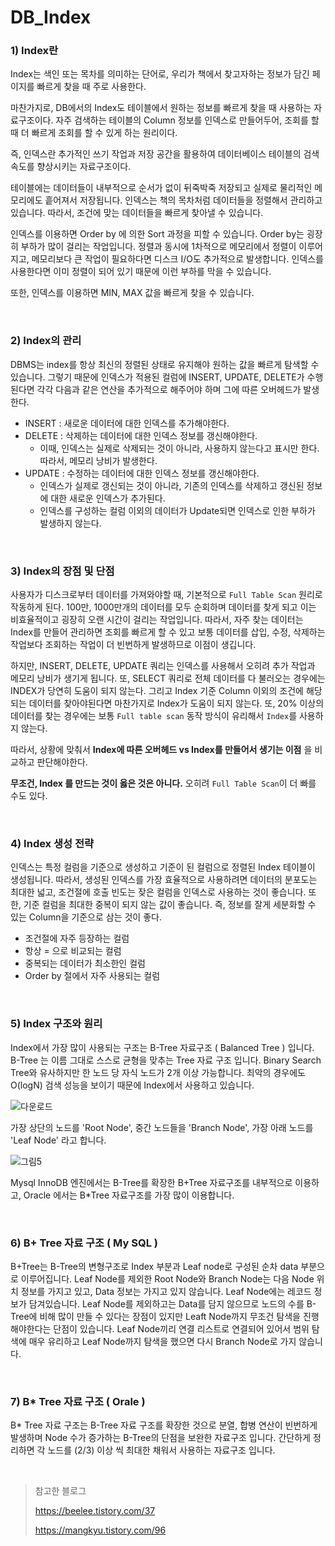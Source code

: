# DB_Index

### 1) Index란

 Index는 색인 또는 목차를 의미하는 단어로, 우리가 책에서 찾고자하는 정보가 담긴 페이지를 빠르게 찾을 때 주로 사용한다.

 마찬가지로, DB에서의 Index도 테이블에서 원하는 정보를 빠르게 찾을 때 사용하는 자료구조이다. 자주 검색하는 테이블의 Column 정보를 인덱스로 만들어두어, 조회를 할 때 더 빠르게 조회를 할 수 있게 하는 원리이다.

 즉, 인덱스란 추가적인 쓰기 작업과 저장 공간을 활용하여 데이터베이스 테이블의 검색 속도를 향상시키는 자료구조이다.

 테이블에는 데이터들이 내부적으로 순서가 없이 뒤죽박죽 저장되고 실제로 물리적인 메모리에도 흩어져서 저장됩니다. 인덱스는 책의 목차처럼 데이터들을 정렬해서 관리하고 있습니다. 따라서, 조건에 맞는 데이터들을 빠르게 찾아낼 수 있습니다. 

 인덱스를 이용하면 Order by 에 의한 Sort 과정을 피할 수 있습니다. Order by는 굉장히 부하가 많이 걸리는 작업입니다. 정렬과 동시에 1차적으로 메모리에서 정렬이 이루어지고, 메모리보다 큰 작업이 필요하다면 디스크 I/O도 추가적으로 발생합니다. 인덱스를 사용한다면 이미 정렬이 되어 있기 때문에 이런 부하를 막을 수 있습니다.

 또한, 인덱스를 이용하면 MIN, MAX 값을 빠르게 찾을 수 있습니다.

<br>

### 2) Index의 관리

 DBMS는 index를 항상 최신의 정렬된 상태로 유지해야 원하는 값을 빠르게 탐색할 수 있습니다. 그렇기 때문에 인덱스가 적용된 컬럼에 INSERT, UPDATE, DELETE가 수행된다면 각각 다음과 같은 연산을 추가적으로 해주어야 하며 그에 따른 오버헤드가 발생한다.

- INSERT : 새로운 데이터에 대한 인덱스를 추가해야한다.
- DELETE : 삭제하는 데이터에 대한 인덱스 정보를 갱신해야한다.
  - 이때, 인덱스는 실제로 삭제되는 것이 아니라, 사용하지 않는다고 표시만 한다. 따라서, 메모리 낭비가 발생한다.
- UPDATE : 수정하는 데이터에 대한 인덱스 정보를 갱신해야한다.
  - 인덱스가 실제로 갱신되는 것이 아니라, 기존의 인덱스를 삭제하고 갱신된 정보에 대한 새로운 인덱스가 추가된다.
  - 인덱스를 구성하는 컬럼 이외의 데이터가 Update되면 인덱스로 인한 부하가 발생하지 않는다.

<br>

### 3) Index의 장점 및 단점

 사용자가 디스크로부터 데이터를 가져와야할 때, 기본적으로 `Full Table Scan` 원리로 작동하게 된다.  100만, 1000만개의 데이터를 모두 순회하며 데이터를 찾게 되고 이는 비효율적이고 굉장히 오랜 시간이 걸리는 작업입니다. 따라서, 자주 찾는 데이터는 Index를 만들어 관리하면 조회를 빠르게 할 수 있고 보통 데이터를 삽입, 수정, 삭제하는 작업보다 조회하는 작업이 더 빈번하게 발생하므로 이점이 생깁니다.

 하지만, INSERT, DELETE, UPDATE 쿼리는 인덱스를 사용해서 오히려 추가 작업과 메모리 낭비가 생기게 됩니다. 또, SELECT 쿼리로 전체 데이터를 다 불러오는 경우에는 INDEX가 당연히 도움이 되지 않는다. 그리고 Index 기준 Column 이외의 조건에 해당되는 데이터를 찾아야된다면 마찬가지로 Index가 도움이 되지 않는다. 또, 20% 이상의 데이터를 찾는 경우에는 보통 `Full table scan` 동작 방식이 유리해서 `Index`를 사용하지 않는다.

 따라서, 상황에 맞춰서 **Index에 따른 오버헤드 vs Index를 만들어서 생기는 이점** 을 비교하고 판단해야한다.

 **무조건, Index 를 만드는 것이 옳은 것은 아니다.**  오히려 `Full Table Scan`이 더 빠를 수도 있다. 

<br>

### 4) Index 생성 전략

 인덱스는 특정 컬럼을 기준으로 생성하고 기준이 된 컬럼으로 정렬된 Index 테이블이 생성됩니다. 따라서, 생성된 인덱스를 가장 효율적으로 사용하려면 데이터의 분포도는 최대한 넓고, 조건절에 호출 빈도는 잦은 컬럼을 인덱스로 사용하는 것이 좋습니다. 또한, 기준 컬럼을 최대한 중복이 되지 않는 값이 좋습니다. 즉, 정보를 잘게 세분화할 수 있는 Column을 기준으로 삼는 것이 좋다.

- 조건절에 자주 등장하는 컬럼
- 항상 = 으로 비교되는 컬럼
- 중복되는 데이터가 최소한인 컬럼
- Order by 절에서 자주 사용되는 컬럼

<br>

### 5) Index 구조와 원리

 Index에서 가장 많이 사용되는 구조는 B-Tree 자료구조 ( Balanced Tree ) 입니다. B-Tree 는 이름 그대로 스스로 균형을 맞추는 Tree 자료 구조 입니다. Binary Search Tree와 유사하지만 한 노드 당 자식 노드가 2개 이상 가능합니다. 최악의 경우에도 O(logN) 검색 성능을 보이기 때문에 Index에서 사용하고 있습니다.

![다운로드](https://user-images.githubusercontent.com/59816811/135718810-c92fc6d8-3334-40e3-995b-5e0b6f9f679c.png)

 가장 상단의 노드를 'Root Node', 중간 노드들을 'Branch Node', 가장 아래 노드를 'Leaf Node' 라고 합니다.

![그림5](https://user-images.githubusercontent.com/59816811/131294135-b15d805c-ea32-4cea-94d0-3e1da0b9750f.png)

 Mysql InnoDB 엔진에서는 B-Tree를 확장한 B+Tree 자료구조를 내부적으로 이용하고, Oracle 에서는 B*Tree 자료구조를 가장 많이 이용합니다.

<br>

### 6)  B+ Tree 자료 구조 ( My SQL )

 B+Tree는 B-Tree의 변형구조로 Index 부분과 Leaf node로 구성된 순차 data 부분으로 이루어집니다.  Leaf Node를 제외한 Root Node와 Branch Node는 다음 Node 위치 정보를 가지고 있고, Data 정보는 가지고 있지 않습니다. Leaf Node에는 레코드 정보가 담겨있습니다. Leaf Node를 제외하고는 Data를 담지 않으므로 노드의 수를 B-Tree에 비해 많이 만들 수 있다는 장점이 있지만 Leaft Node까지 무조건 탐색을 진행해야한다는 단점이 있습니다. Leaf Node끼리 연결 리스트로 연결되어 있어서 범위 탐색에 매우 유리하고 Leaf Node까지 탐색을 했으면 다시 Branch Node로 가지 않습니다.

<br>

### 7) B* Tree 자료 구조 ( Orale )

 B* Tree 자료 구조는 B-Tree 자료 구조를 확장한 것으로 분열, 합병 연산이 빈번하게 발생하며 Node 수가 증가하는 B-Tree의 단점을 보완한 자료구조 입니다. 간단하게 정리하면 각 노드를 (2/3) 이상 씩 최대한 채워서 사용하는 자료구조 입니다. 

<br>

> 참고한 블로그
>
> https://beelee.tistory.com/37
>
> https://mangkyu.tistory.com/96